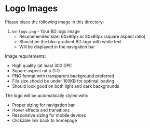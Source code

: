 # Logo Images

Please place the following image in this directory:

1. `bd-logo.png` - Your BD logo image
   - Recommended size: 60x60px or 80x80px (square aspect ratio)
   - Should be the blue gradient BD logo with white text
   - Will be displayed in the navigation bar

Image requirements:
- High quality (at least 300 DPI)
- Square aspect ratio (1:1)
- PNG format with transparent background preferred
- File size should be under 100KB for optimal loading
- Should look good on both light and dark backgrounds

The logo will be automatically styled with:
- Proper sizing for navigation bar
- Hover effects and transitions
- Responsive sizing for mobile devices
- Clickable link back to homepage

